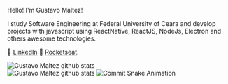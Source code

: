 
Hello! I'm Gustavo Maltez! 

I study Software Engineering at Federal University of Ceara and develop projects with javascript using ReactNative, ReactJS, NodeJs, Electron and others awesome technologies. 

:pushpin: [LinkedIn](https://linkedin.com/in/gusttavomaltez) 
:pushpin: [Rocketseat](https://app.rocketseat.com.br/me/gustavomaltez).

<a href="https://github.com/gustavomaltez">
<img align="left" src="https://github-readme-stats.vercel.app/api?username=gustavomaltez&show_icons=true&theme=dark&show_icons=true&line_height=24&count_private=true&include_all_commits=true&hide_title=true&hide_border=true&bg_color=0D1117" alt="Gustavo Maltez github stats"/>
  <br/>
  
 <img align="left" src="https://github-readme-stats.vercel.app/api/top-langs/?username=gustavomaltez&layout=compact&hide_border=true&bg_color=0D1117&text_color=ffffff" alt="Gustavo Maltez github stats"/>
  <img align="left" src="https://github.com/gustavomaltez/gustavomaltez/blob/snake-svg/gmaltez-grid-snake.svg" alt="Commit Snake Animation"/>
</a>
